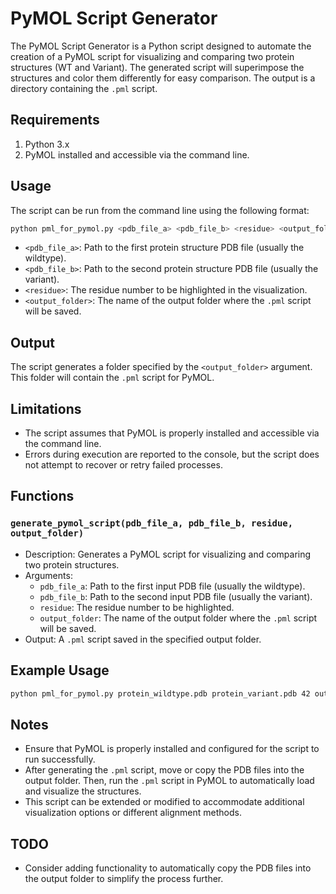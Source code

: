 # PyMOL Script Generator
The PyMOL Script Generator is a Python script designed to automate the creation of a PyMOL script for visualizing and comparing two protein structures (WT and Variant). The generated script will superimpose the structures and color them differently for easy comparison. The output is a directory containing the `.pml` script.

## Requirements
1. Python 3.x
2. PyMOL installed and accessible via the command line.

## Usage
The script can be run from the command line using the following format:

```bash
python pml_for_pymol.py <pdb_file_a> <pdb_file_b> <residue> <output_folder>
```

- `<pdb_file_a>`: Path to the first protein structure PDB file (usually the wildtype).
- `<pdb_file_b>`: Path to the second protein structure PDB file (usually the variant).
- `<residue>`: The residue number to be highlighted in the visualization.
- `<output_folder>`: The name of the output folder where the `.pml` script will be saved.

## Output
The script generates a folder specified by the `<output_folder>` argument. This folder will contain the `.pml` script for PyMOL.

## Limitations
- The script assumes that PyMOL is properly installed and accessible via the command line.
- Errors during execution are reported to the console, but the script does not attempt to recover or retry failed processes.

## Functions
### `generate_pymol_script(pdb_file_a, pdb_file_b, residue, output_folder)`
- Description: Generates a PyMOL script for visualizing and comparing two protein structures.
- Arguments:
  - `pdb_file_a`: Path to the first input PDB file (usually the wildtype).
  - `pdb_file_b`: Path to the second input PDB file (usually the variant).
  - `residue`: The residue number to be highlighted.
  - `output_folder`: The name of the output folder where the `.pml` script will be saved.
- Output: A `.pml` script saved in the specified output folder.

## Example Usage
```bash
python pml_for_pymol.py protein_wildtype.pdb protein_variant.pdb 42 output_folder_name
```

## Notes
- Ensure that PyMOL is properly installed and configured for the script to run successfully.
- After generating the `.pml` script, move or copy the PDB files into the output folder. Then, run the `.pml` script in PyMOL to automatically load and visualize the structures.
- This script can be extended or modified to accommodate additional visualization options or different alignment methods.

## TODO
- Consider adding functionality to automatically copy the PDB files into the output folder to simplify the process further.